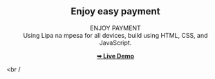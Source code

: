 <div align="center">

  <br />
  <br />

  <h2 align="center">Enjoy easy payment </h2>

 ENJOY PAYMENT<br />Using Lipa na mpesa for all devices, build using HTML, CSS, and JavaScript.

  <a href="https://n264-hub.github.io/lipa-na-mpesa/"><strong>➥ Live Demo</strong></a>

</div>

<br /
